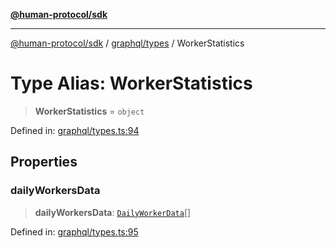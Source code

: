 [**@human-protocol/sdk**](../../../README.md)

***

[@human-protocol/sdk](../../../modules.md) / [graphql/types](../README.md) / WorkerStatistics

# Type Alias: WorkerStatistics

> **WorkerStatistics** = `object`

Defined in: [graphql/types.ts:94](https://github.com/humanprotocol/human-protocol/blob/379201f0dcf9e31baefdeaf8c2865002114c8394/packages/sdk/typescript/human-protocol-sdk/src/graphql/types.ts#L94)

## Properties

### dailyWorkersData

> **dailyWorkersData**: [`DailyWorkerData`](DailyWorkerData.md)[]

Defined in: [graphql/types.ts:95](https://github.com/humanprotocol/human-protocol/blob/379201f0dcf9e31baefdeaf8c2865002114c8394/packages/sdk/typescript/human-protocol-sdk/src/graphql/types.ts#L95)
